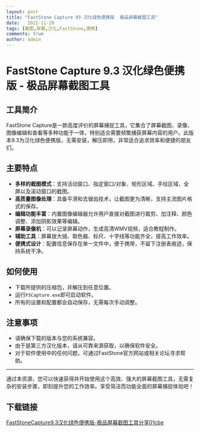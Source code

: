 ```yaml
---
layout: post
title: "FastStone Capture 93 汉化绿色便携版  极品屏幕截图工具"
date:   2022-11-20
tags: [截图,屏幕,汉化,FastStone,便携]
comments: true
author: admin
---
```

# FastStone Capture 9.3 汉化绿色便携版 - 极品屏幕截图工具

## 工具简介

FastStone Capture是一款高度评价的屏幕捕捉工具，它集合了屏幕截图、录像、图像编辑和查看等多种功能于一体，特别适合需要频繁捕获屏幕内容的用户。此版本9.3为汉化绿色便携版，无需安装，解压即用，非常适合追求效率和便捷的朋友们。

## 主要特点

- **多样的截图模式**：支持活动窗口、指定窗口/对象、矩形区域、手绘区域、全屏以及滚动窗口的截图。
- **高质量图像处理**：具备平滑和去锯齿技术，让截图更为清晰，支持主流图片格式的保存。
- **编辑功能丰富**：内置图像编辑器允许用户直接对截图进行裁剪、加注释、颜色调整、添加阴影效果等编辑。
- **屏幕录像机**：可以记录屏幕动作，生成高清WMV视频，适合教程制作。
- **辅助工具**：屏幕放大镜、取色器、标尺、十字线等功能齐全，提高工作效率。
- **便携式设计**：配置信息保存在单一文件中，便于携带，不留下注册表痕迹，保持系统干净。

## 如何使用

- 下载所提供的压缩包，并解压到任意位置。
- 运行`FSCapture.exe`即可启动软件。
- 所有的设置和配置都会自动保存，无需每次手动调整。

## 注意事项

- 请确保下载的版本与您的系统兼容。
- 由于是第三方汉化版本，请从可靠来源获取，以确保软件安全。
- 对于软件使用中的任何问题，可通过FastStone官方网站或相关论坛寻求帮助。

---

通过本资源，您可以快速获得并开始使用这个高效、强大的屏幕截图工具，无需复杂的安装步骤，即刻提升您的工作效率。享受简洁而功能全面的屏幕捕捉体验吧！

## 下载链接

[FastStoneCapture9.3汉化绿色便携版-极品屏幕截图工具分享01cbe](https://pan.quark.cn/s/e34a5ab08c3d)